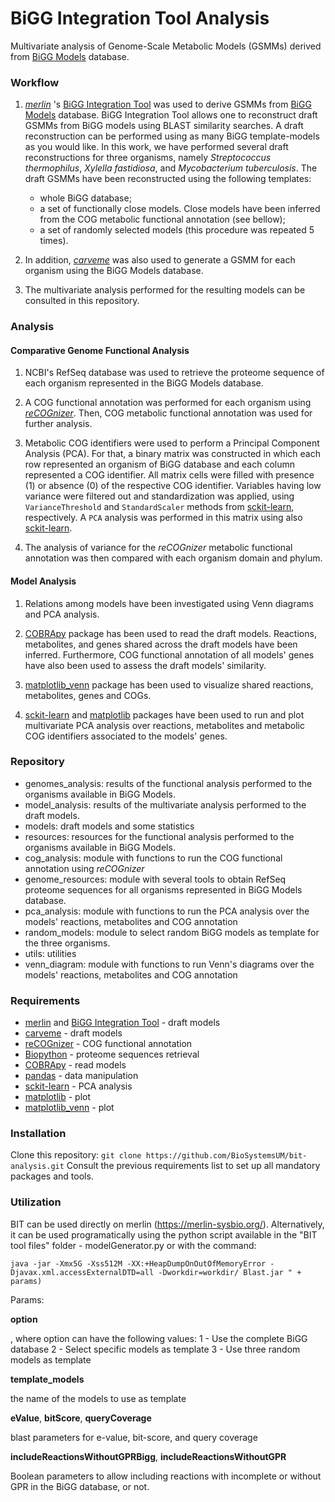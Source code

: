 # BiGG Integration Tool Analysis

Multivariate analysis of Genome-Scale Metabolic Models (GSMMs) derived from [BiGG Models](http://bigg.ucsd.edu/) database.

### **Workflow**

1. [_merlin_](https://merlin-sysbio.org/) 's [BiGG Integration Tool](https://github.com/merlin4-sysbio) 
was used to derive GSMMs from [BiGG Models](http://bigg.ucsd.edu/) database. 
BiGG Integration Tool allows one to reconstruct draft GSMMs from BiGG models using BLAST similarity searches. 
A draft reconstruction can be performed using as many BiGG template-models as you would like.
In this work, we have performed several draft reconstructions for three organisms, namely _Streptococcus thermophilus_,
   _Xylella fastidiosa_, and _Mycobacterium tuberculosis_.
The draft GSMMs have been reconstructed using the following templates: 
   - whole BiGG database; 
   - a set of functionally close models. Close models have been inferred from the COG metabolic functional annotation 
     (see bellow);
   - a set of randomly selected models (this procedure was repeated 5 times).

2. In addition, [_carveme_](https://github.com/cdanielmachado/carveme) 
   was also used to generate a GSMM for each organism using the BiGG Models database.
   
3. The multivariate analysis performed for the resulting models can be consulted in this repository.

### **Analysis**
   
#### **Comparative Genome Functional Analysis** 
1. NCBI's RefSeq database was used to retrieve the proteome sequence 
   of each organism represented in the BiGG Models database.
   
2. A COG functional annotation was performed for each organism using 
   [_reCOGnizer_](https://github.com/iquasere/reCOGnizer). 
   Then, COG metabolic functional annotation was used for further analysis.

3. Metabolic COG identifiers were used to perform a Principal Component Analysis (PCA). 
   For that, a binary matrix was constructed in which each row represented an organism of BiGG database and each column
   represented a COG identifier. All matrix cells were filled with presence (1) or absence (0) 
   of the respective COG identifier. Variables having low variance were filtered out and standardization was applied, 
   using ```VarianceThreshold``` and ```StandardScaler``` methods from [sckit-learn](), respectively.
   A ```PCA``` analysis was performed in this matrix using also [sckit-learn]().
   
4. The analysis of variance for the _reCOGnizer_ metabolic functional annotation was then compared with each organism 
   domain and phylum.
   

#### **Model Analysis** 
1. Relations among models have been investigated using Venn diagrams and PCA analysis.
   
2. [COBRApy]() package has been used to read the draft models. 
   Reactions, metabolites, and genes shared across the draft models have been inferred. 
   Furthermore, COG functional annotation of all models' genes have also been used to assess 
   the draft models' similarity. 

3. [matplotlib_venn]() package has been used to visualize shared reactions, metabolites, genes and COGs.

4. [sckit-learn]() and [matplotlib]() packages have been used to run and plot multivariate PCA analysis 
   over reactions, metabolites and metabolic COG identifiers associated to the models' genes.
   

### **Repository**
- genomes_analysis: results of the functional analysis performed to the organisms available in BiGG Models.
- model_analysis: results of the multivariate analysis performed to the draft models.
- models: draft models and some statistics 
- resources: resources for the functional analysis performed to the organisms available in BiGG Models.
- cog_analysis: module with functions to run the COG functional annotation using _reCOGnizer_
- genome_resources: module with several tools to obtain RefSeq proteome sequences for all organisms represented in BiGG Models database.
- pca_analysis: module with functions to run the PCA analysis over the models' reactions, metabolites and COG annotation
- random_models: module to select random BiGG models as template for the three organisms.
- utils: utilities
- venn_diagram: module with functions to run Venn's diagrams over the models' reactions, metabolites and COG annotation


### **Requirements**
- [merlin](https://merlin-sysbio.org/) and [BiGG Integration Tool](https://github.com/merlin4-sysbio) - draft models
- [carveme](https://github.com/cdanielmachado/carveme) - draft models
- [reCOGnizer](https://github.com/iquasere/reCOGnizer) - COG functional annotation
- [Biopython](https://github.com/biopython/biopython) - proteome sequences retrieval
- [COBRApy](https://github.com/opencobra/cobrapy) - read models
- [pandas](https://github.com/pandas-dev/pandas) - data manipulation
- [sckit-learn](https://github.com/scikit-learn/scikit-learn) - PCA analysis
- [matplotlib](https://github.com/matplotlib/matplotlib) - plot
- [matplotlib_venn](https://github.com/konstantint/matplotlib-venn) - plot


### **Installation**
Clone this repository: ``git clone https://github.com/BioSystemsUM/bit-analysis.git`` 
Consult the previous requirements list to set up all mandatory packages and tools.


### **Utilization**
BIT can be used directly on merlin (https://merlin-sysbio.org/).
Alternatively, it can be used programatically using the python script available in the "BIT tool files" folder - modelGenerator.py or with the command:

``java -jar -Xmx5G -Xss512M -XX:+HeapDumpOnOutOfMemoryError -Djavax.xml.accessExternalDTD=all -Dworkdir=workdir/ Blast.jar " + params)``

Params:

**option**

, where option can have the following values:
1 - Use the complete BiGG database
2 - Select specific models as template
3 - Use three random models as template

**template_models**

the name of the models to use as template
 
**eValue**, **bitScore**, **queryCoverage** 

blast parameters for e-value, bit-score, and query coverage
 
**includeReactionsWithoutGPRBigg**, **includeReactionsWithoutGPR**

Boolean parameters to allow including reactions with incomplete or without GPR in the BiGG database, or not.

